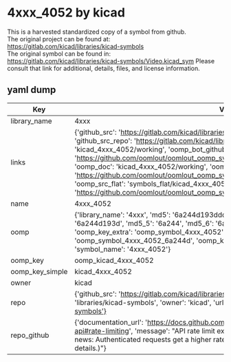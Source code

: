 # 4xxx_4052 by kicad  
This is a harvested standardized copy of a symbol from github.  
The original project can be found at:  
https://gitlab.com/kicad/libraries/kicad-symbols  
The original symbol can be found in:
https://gitlab.com/kicad/libraries/kicad-symbols/Video.kicad_sym
Please consult that link for additional, details, files, and license information.  
## yaml dump  
| Key | Value |  
| --- | --- |  
| library_name | 4xxx |  
| links | {'github_src': 'https://gitlab.com/kicad/libraries/kicad-symbols/Video.kicad_sym', 'github_src_repo': 'https://gitlab.com/kicad/libraries/kicad-symbols', 'oomp_bot': 'kicad_4xxx_4052/working', 'oomp_bot_github': 'https://github.com/oomlout/oomlout_oomp_symbol_bot/tree/main/kicad_4xxx_4052/working', 'oomp_doc': 'kicad_4xxx_4052/working', 'oomp_doc_github': 'https://github.com/oomlout/oomlout_oomp_symbol_doc/tree/main/kicad_4xxx_4052/working', 'oomp_src_flat': 'symbols_flat/kicad_4xxx_4052/working', 'oomp_src_flat_github': 'https://github.com/oomlout/oomlout_oomp_symbol_src/tree/main/kicad_4xxx_4052/working'} |  
| name | 4xxx_4052 |  
| oomp | {'library_name': '4xxx', 'md5': '6a244d193ddc81a502e33376b5bcb76b', 'md5_10': '6a244d193d', 'md5_5': '6a244', 'md5_6': '6a244d', 'oomp_key': 'oomp_4xxx_4052', 'oomp_key_extra': 'oomp_symbol_4xxx_4052', 'oomp_key_full': 'oomp_symbol_4xxx_4052_6a244d', 'oomp_key_simple': '4xxx_4052', 'owner_name': 'kicad', 'symbol_name': '4xxx_4052'} |  
| oomp_key | oomp_kicad_4xxx_4052 |  
| oomp_key_simple | kicad_4xxx_4052 |  
| owner | kicad |  
| repo | {'github_src': 'https://gitlab.com/kicad/libraries/kicad-symbols/Video.kicad_sym', 'name': 'libraries/kicad-symbols', 'owner': 'kicad', 'url': 'https://gitlab.com/kicad/libraries/kicad-symbols'} |  
| repo_github | {'documentation_url': 'https://docs.github.com/rest/overview/resources-in-the-rest-api#rate-limiting', 'message': "API rate limit exceeded for 84.66.173.59. (But here's the good news: Authenticated requests get a higher rate limit. Check out the documentation for more details.)"} |  

